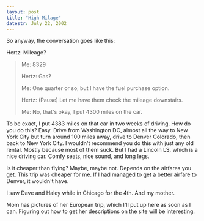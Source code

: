 ```yaml
---
layout: post
title: "High Milage"
datestr: July 22, 2002
---
```


So anyway, the conversation goes like this:

Hertz: Mileage?

> Me: 8329
>
> Hertz: Gas?
>
> Me: One quarter or so, but I have the fuel purchase option.
>
> Hertz: (Pause) Let me have them check the mileage downstairs.
>
> Me: No, that's okay, I put 4300 miles on the car.

To be exact, I put 4383 miles on that car in two weeks of driving. How do you
do this? Easy. Drive from Washington DC, almost all the way to New York City
but turn around 100 miles away, drive to Denver Colorado, then back to New York
City. I wouldn't recommend you do this with just any old rental. Mostly because
most of them suck. But I had a Lincoln LS, which is a nice driving car. Comfy
seats, nice sound, and long legs.

Is it cheaper than flying? Maybe, maybe not. Depends on the airfares you get.
This trip was cheaper for me. If I had managed to get a better airfare to Denver,
it wouldn't have.

I saw Dave and Haley while in Chicago for the 4th. And my mother.

Mom has pictures of her European trip, which I'll put up here as soon as I
can. Figuring out how to get her descriptions on the site will be interesting.

